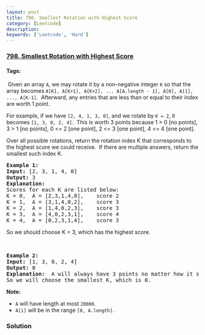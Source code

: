 ```yaml
---
layout: post
title: 798. Smallest Rotation with Highest Score
category: [Leetcode]
description: 
keywords: ['Leetcode', 'Hard']
---
```

### [798. Smallest Rotation with Highest Score](https://leetcode.com/problems/smallest-rotation-with-highest-score)

#### Tags: 

<div class="content__u3I1 question-content__JfgR"><div><p> Given an array <code>A</code>, we may rotate it by a non-negative integer <code>K</code> so that the array becomes <code>A[K], A[K+1], A{K+2], ... A[A.length - 1], A[0], A[1], ..., A[K-1]</code>.  Afterward, any entries that are less than or equal to their index are worth 1 point. </p>
<p>For example, if we have <code>[2, 4, 1, 3, 0]</code>, and we rotate by <code>K = 2</code>, it becomes <code>[1, 3, 0, 2, 4]</code>.  This is worth 3 points because 1 &gt; 0 [no points], 3 &gt; 1 [no points], 0 &lt;= 2 [one point], 2 &lt;= 3 [one point], 4 &lt;= 4 [one point].</p>
<p>Over all possible rotations, return the rotation index K that corresponds to the highest score we could receive.  If there are multiple answers, return the smallest such index K.</p>
<pre><strong>Example 1:</strong>
<strong>Input:</strong> [2, 3, 1, 4, 0]
<strong>Output:</strong> 3
<strong>Explanation: </strong> 
Scores for each K are listed below: 
K = 0,  A = [2,3,1,4,0],    score 2
K = 1,  A = [3,1,4,0,2],    score 3
K = 2,  A = [1,4,0,2,3],    score 3
K = 3,  A = [4,0,2,3,1],    score 4
K = 4,  A = [0,2,3,1,4],    score 3
</pre>
<p>So we should choose K = 3, which has the highest score.</p>
<p> </p>
<pre><strong>Example 2:</strong>
<strong>Input:</strong> [1, 3, 0, 2, 4]
<strong>Output:</strong> 0
<strong>Explanation: </strong> A will always have 3 points no matter how it shifts.
So we will choose the smallest K, which is 0.
</pre>
<p><strong>Note:</strong></p>
<ul>
<li><code>A</code> will have length at most <code>20000</code>.</li>
<li><code>A[i]</code> will be in the range <code>[0, A.length]</code>.</li>
</ul>
</div></div>

### Solution
